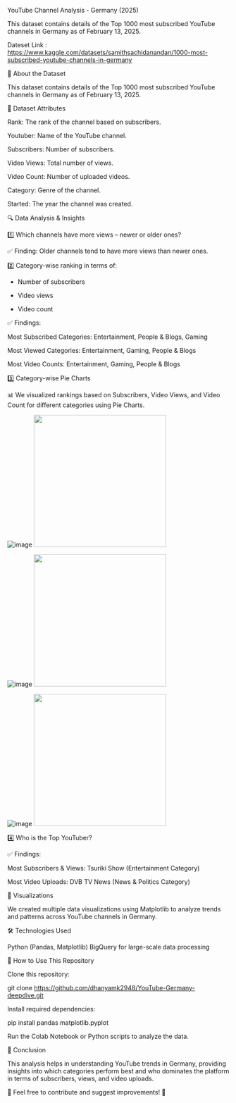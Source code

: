 YouTube Channel Analysis - Germany (2025)

This dataset contains details of the Top 1000 most subscribed YouTube channels in Germany as of February 13, 2025.

Dateset Link : https://www.kaggle.com/datasets/samithsachidanandan/1000-most-subscribed-youtube-channels-in-germany

📌 About the Dataset

This dataset contains details of the Top 1000 most subscribed YouTube channels in Germany as of February 13, 2025.

📝 Dataset Attributes

Rank: The rank of the channel based on subscribers.

Youtuber: Name of the YouTube channel.

Subscribers: Number of subscribers.

Video Views: Total number of views.

Video Count: Number of uploaded videos.

Category: Genre of the channel.

Started: The year the channel was created.

🔍 Data Analysis & Insights

1️⃣ Which channels have more views – newer or older ones?

✅ Finding: Older channels tend to have more views than newer ones.

2️⃣ Category-wise ranking in terms of:

- Number of subscribers

- Video views

- Video count

✅ Findings:

Most Subscribed Categories: Entertainment, People & Blogs, Gaming

Most Viewed Categories: Entertainment, Gaming, People & Blogs

Most Video Counts: Entertainment, Gaming, People & Blogs

3️⃣ Category-wise Pie Charts

📊 We visualized rankings based on Subscribers, Video Views, and Video Count for different categories using Pie Charts.

![image](https://github.com/user-attachments/assets/1669ddfc-eed5-4532-9afe-1e5449cd0590)
<img src="your_image.png" width="300">

![image](https://github.com/user-attachments/assets/a00022b8-f3f2-4fcb-b855-46b3143eef40)
<img src="your_image.png" width="300">

![image](https://github.com/user-attachments/assets/13c60d5c-fdbc-4062-9faa-f67728bee280)
<img src="your_image.png" width="300">



4️⃣ Who is the Top YouTuber?

✅ Findings:

Most Subscribers & Views: Tsuriki Show (Entertainment Category)

Most Video Uploads: DVB TV News (News & Politics Category)

📌 Visualizations

We created multiple data visualizations using Matplotlib to analyze trends and patterns across YouTube channels in Germany.

🛠️ Technologies Used

Python (Pandas, Matplotlib)
BigQuery for large-scale data processing

📂 How to Use This Repository

Clone this repository:

git clone https://github.com/dhanyamk2948/YouTube-Germany-deepdive.git

Install required dependencies:

pip install pandas  matplotlib.pyplot

Run the Colab Notebook or Python scripts to analyze the data.

🎯 Conclusion

This analysis helps in understanding YouTube trends in Germany, providing insights into which categories perform best and who dominates the platform in terms of subscribers, views, and video uploads.

📌 Feel free to contribute and suggest improvements! 🚀
